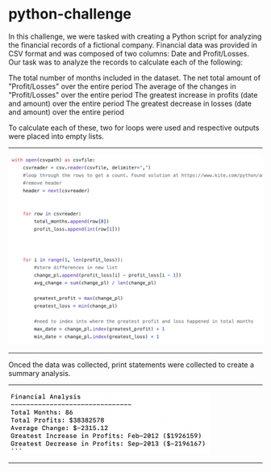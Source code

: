# python-challenge

In this challenge, we were tasked with creating a Python script for analyzing the financial records of a fictional company. Financial data was provided in CSV format and was composed of two columns: Date and Profit/Losses.  Our task was to analyze the records to calculate each of the following:

The total number of months included in the dataset.
The net total amount of "Profit/Losses" over the entire period
The average of the changes in "Profit/Losses" over the entire period
The greatest increase in profits (date and amount) over the entire period
The greatest decrease in losses (date and amount) over the entire period

To calculate each of these, two for loops were used and respective outputs were placed into empty lists.
<hr>
<a><img src="images/forloop_finance.png" width="700" content-align="center"></a>
<hr>

Onced the data was collected, print statements were collected to create a summary analysis.
<hr>
<a><img src="images/fin_analysis.png" width="400">
<hr>

